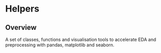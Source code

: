 # Helpers

## Overview
A set of classes, functions and visualisation tools to accelerate EDA and preprocessing with pandas, matplotlib and seaborn.


